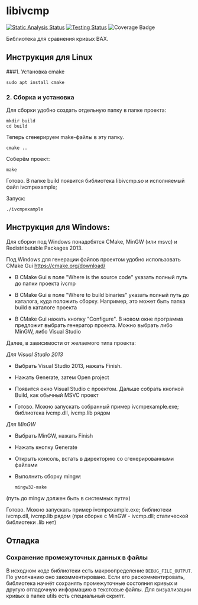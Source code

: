# libivcmp

[![Static Analysis Status](https://github.com/epc-msu/ivcmp/workflows/static-analysis/badge.svg)](https://github.com/epc-msu/ivcmp/actions?workflow=static-analysis)
[![Testing Status](https://github.com/epc-msu/ivcmp/workflows/testing/badge.svg)](https://github.com/epc-msu/ivcmp/actions?workflow=testing)
![Coverage Badge](https://gist.githubusercontent.com/mihalin/b0ac32a32f4c12abc822ba5b31882f3f/raw/coverage-badge.svg)

Библиотека для сравнения кривых ВАХ. 

## Инструкция для Linux

###1. Установка cmake
```
sudo apt install cmake
```


### 2. Сборка и установка

Для сборки удобно создать отдельную папку в папке проекта:
```
mkdir build
cd build
```

Теперь сгенерируем make-файлы в эту папку.
```
cmake ..
```

Соберём проект:
```
make
```

Готово. В папке build появится библиотека libivcmp.so и исполняемый файл ivcmpexample;


Запуск:
```
./ivcmpexample
```


## Инструкция для Windows:

Для сборки под Windows понадобятся CMake, MinGW (или msvc) и Redistributable Packages 2013. 

Под Windows для генерации файлов проектом удобно использовать CMake Gui https://cmake.org/download/

* В CMake Gui в поле "Where is the source code" указать полный путь до папки проекта ivcmp

* В CMake Gui в поле  "Where to build binaries" указать полный путь до каталога, куда положить сборку. Например, это может быть папка build в каталоге проекта

* В CMake Gui нажать кнопку "Configure". В новом окне программа предложит выбрать генератор проекта. Можно выбрать либо MinGW, либо Visual Studio

Далее, в зависимости от желаемого типа проекта:

*Для Visual Studio 2013*
* Выбрать Visual Studio 2013, нажать Finish.
* Нажать Generate, затем Open project

* Появится окно Visual Studio с проектом. Дальше собрать кнопкой Build, как обычный MSVC проект

* Готово. Можно запускать собранный пример ivcmpexample.exe; библиотека ivcmp.dll, ivcmp.lib рядом

*Для MinGW*

* Выбрать MinGW, нажать Finish

* Нажать кнопку Generate

* Открыть консоль, встать в директорию со сгенерированными файлами

* Выполнить сборку mingw:
    ```
    mingw32-make
    ```
(путь до mingw должен быть в системных путях)

Готово. Можно запускать пример ivcmpexample.exe; библиотеки ivcmp.dll, ivcmp.lib рядом (при сборке с MinGW - ivcmp.dll; статической библиотеки .lib нет)

## Отладка

### Сохранение промежуточных данных в файлы

В исходном коде библиотеки есть макроопределение `DEBUG_FILE_OUTPUT`. По умолчанию оно закомментировано. Если его раскомментировать, библиотека начнёт сохранять промежуточные состояния кривых и другую отладочную информацию в текстовые файлы. Для визуализации кривых в папке utils есть специальный скрипт.
